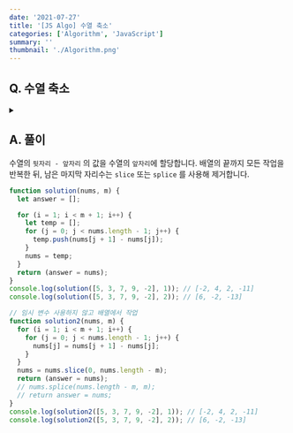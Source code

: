 ```yaml
---
date: '2021-07-27'
title: '[JS Algo] 수열 축소'
categories: ['Algorithm', 'JavaScript']
summary: ''
thumbnail: './Algorithm.png'
---
```


## Q. 수열 축소

<details>
<summary></summary>
<div markdown="1">

길이가 N인 수열이 주어지면 인접한 두 수의 차이를 이용해 길이가 N-1인 수열을 만듭니다.
ex) [5, 3, 7, 9, -2]라면 [(3-5), (7-3), (9-7), (-2-9)] => [-2, 4, 2, -11]로 수열의 길이를 줄일 수 있습니다.
N길이의 수열이 주어지면 M번의 길이축소작업을 한 결과를 구하는 프로그램을 작성하세요.

</div>
</details>

## A. 풀이

수열의 `뒷자리 - 앞자리` 의 값을 수열의 `앞자리`에 할당합니다. 배열의 끝까지 모든 작업을 반복한 뒤, 남은 마지막 자리수는 `slice` 또는 `splice` 를 사용해 제거합니다.

```javascript
function solution(nums, m) {
  let answer = [];

  for (i = 1; i < m + 1; i++) {
    let temp = [];
    for (j = 0; j < nums.length - 1; j++) {
      temp.push(nums[j + 1] - nums[j]);
    }
    nums = temp;
  }
  return (answer = nums);
}
console.log(solution([5, 3, 7, 9, -2], 1)); // [-2, 4, 2, -11]
console.log(solution([5, 3, 7, 9, -2], 2)); // [6, -2, -13]

// 임시 변수 사용하지 않고 배열에서 작업
function solution2(nums, m) {
  for (i = 1; i < m + 1; i++) {
    for (j = 0; j < nums.length - 1; j++) {
      nums[j] = nums[j + 1] - nums[j];
    }
  }
  nums = nums.slice(0, nums.length - m);
  return (answer = nums);
  // nums.splice(nums.length - m, m);
  // return answer = nums;
}
console.log(solution2([5, 3, 7, 9, -2], 1)); // [-2, 4, 2, -11]
console.log(solution2([5, 3, 7, 9, -2], 2)); // [6, -2, -13]
```
